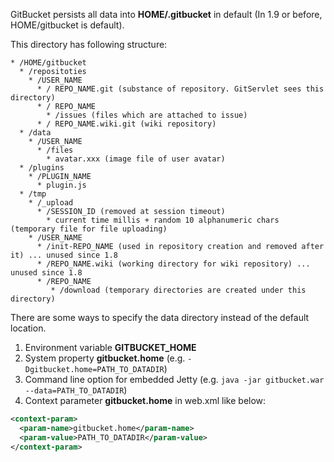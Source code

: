GitBucket persists all data into __HOME/.gitbucket__ in default (In 1.9 or before, HOME/gitbucket is default).

This directory has following structure:

```
* /HOME/gitbucket
  * /repositoties
    * /USER_NAME
      * / REPO_NAME.git (substance of repository. GitServlet sees this directory)
      * / REPO_NAME
        * /issues (files which are attached to issue)
      * / REPO_NAME.wiki.git (wiki repository)
  * /data
    * /USER_NAME
      * /files
        * avatar.xxx (image file of user avatar)
  * /plugins
    * /PLUGIN_NAME
      * plugin.js
  * /tmp
    * /_upload
      * /SESSION_ID (removed at session timeout)
        * current time millis + random 10 alphanumeric chars (temporary file for file uploading)
    * /USER_NAME
      * /init-REPO_NAME (used in repository creation and removed after it) ... unused since 1.8
      * /REPO_NAME.wiki (working directory for wiki repository) ... unused since 1.8
      * /REPO_NAME
         * /download (temporary directories are created under this directory)
```

There are some ways to specify the data directory instead of the default location.

1. Environment variable __GITBUCKET_HOME__
2. System property __gitbucket.home__ (e.g. ```-Dgitbucket.home=PATH_TO_DATADIR```)
3. Command line option for embedded Jetty (e.g. ```java -jar gitbucket.war --data=PATH_TO_DATADIR```)
4. Context parameter __gitbucket.home__ in web.xml like below:
```xml
<context-param>
  <param-name>gitbucket.home</param-name>
  <param-value>PATH_TO_DATADIR</param-value>
</context-param>
```
